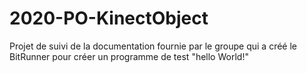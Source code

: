 # 2020-PO-KinectObject
Projet de suivi de la documentation fournie par le groupe qui a créé le BitRunner pour créer un programme de test "hello World!"
